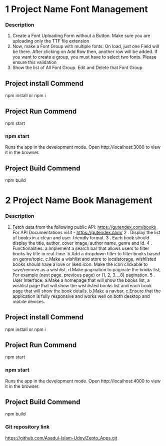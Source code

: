 # 1 Project Name Font Management

### Description
  1. Create a Font Uploading Form without a Button. Make sure you are uploading only the TTF file extension
  2. Now, make a Font Group with multiple fonts. On load, just one Field will be there. After clicking on Add Row then, another row will be added. If you want to create a group, you must have to select two fonts. Please ensure this validation
  3. Show the list of All Font Group. Edit and Delete that Font Group

## Project install Commend
  npm install or npm i
  
## Project Run Commend
  npm start
  
### npm start
  Runs the app in the development mode.
  Open http://localhost:3000 to view it in the browser.
  
## Project Build Commend
  npm build


# 2 Project Name Book Management

### Description
  1. Fetch data from the following public API:
     https://gutendex.com/books
           For API Documentations visit - https://gutendex.com/
  2 . Display the list of books in a clean and user-friendly format.
  3 . Each book should display the title, author, cover image, author name, genre and id.
  4 . Functionalities:
     a.Implement a search bar that allows users to filter books by title in real-time.
     b.Add a dropdown filter to filter books based on genre/topic.
     c.Make a wishlist and store to localstorage, wishlisted books should have a love or liked icon. Make the icon clickable to save/remove as a wishlist. 
     d.Make pagination to paginate the books list, For example (next page, previous page) or (1, 2, 3….8) pagination. 
  5 . User Interface:
     a.Make a homepage that will show the books list, a wishlist page that will show the wishlisted books list and each book page that will show the book details. 
     b.Make a navbar.
     c.Ensure that the application is fully responsive and works well on both desktop and mobile devices.
      
## Project install Commend
  npm install or npm i
  
## Project Run Commend
  npm start
  
### npm start
  Runs the app in the development mode.
  Open http://localhost:4000 to view it in the browser.
  
## Project Build Commend
  npm build

### Git repository link
  https://github.com/Asadul-Islam-Udoy/Zepto_Apps.git



